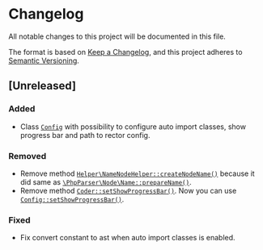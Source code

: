 # Changelog

All notable changes to this project will be documented in this file.

The format is based on [Keep a Changelog](https://keepachangelog.com/en/1.0.0/),
and this project adheres to [Semantic Versioning](https://semver.org/spec/v2.0.0.html).

## [Unreleased]

### Added
- Class [`Config`](src/Config.php) with possibility to configure auto import classes, show progress bar and path to rector config.

### Removed
- Remove method [`Helper\NameNodeHelper::createNodeName()`](src/Helper/NameNodeHelper.php) because it did same as [`\PhpParser\Node\Name::prepareName()`](https://github.com/nikic/PHP-Parser/blob/v4.3.0/lib/PhpParser/Node/Name.php#L218).
- Remove method [`Coder::setShowProgressBar()`](src/Coder.php). Now you can use [`Config::setShowProgressBar()`](src/Coder.php).

### Fixed
- Fix convert constant to ast when auto import classes is enabled.
